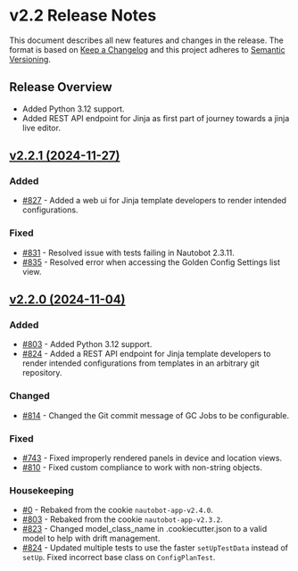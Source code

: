 
# v2.2 Release Notes

This document describes all new features and changes in the release. The format is based on [Keep a Changelog](https://keepachangelog.com/en/1.0.0/) and this project adheres to [Semantic Versioning](https://semver.org/spec/v2.0.0.html).

## Release Overview

- Added Python 3.12 support.
- Added REST API endpoint for Jinja as first part of journey towards a jinja live editor.

## [v2.2.1 (2024-11-27)](https://github.com/nautobot/nautobot-app-golden-config/releases/tag/v2.2.1)

### Added

- [#827](https://github.com/nautobot/nautobot-app-golden-config/issues/827) - Added a web ui for Jinja template developers to render intended configurations.

### Fixed

- [#831](https://github.com/nautobot/nautobot-app-golden-config/issues/831) - Resolved issue with tests failing in Nautobot 2.3.11.
- [#835](https://github.com/nautobot/nautobot-app-golden-config/issues/835) - Resolved error when accessing the Golden Config Settings list view.

## [v2.2.0 (2024-11-04)](https://github.com/nautobot/nautobot-app-golden-config/releases/tag/v2.2.0)

### Added

- [#803](https://github.com/nautobot/nautobot-app-golden-config/issues/803) - Added Python 3.12 support.
- [#824](https://github.com/nautobot/nautobot-app-golden-config/issues/824) - Added a REST API endpoint for Jinja template developers to render intended configurations from templates in an arbitrary git repository.

### Changed

- [#814](https://github.com/nautobot/nautobot-app-golden-config/issues/814) - Changed the Git commit message of GC Jobs to be configurable.

### Fixed

- [#743](https://github.com/nautobot/nautobot-app-golden-config/issues/743) - Fixed improperly rendered panels in device and location views.
- [#810](https://github.com/nautobot/nautobot-app-golden-config/issues/810) - Fixed custom compliance to work with non-string objects.

### Housekeeping

- [#0](https://github.com/nautobot/nautobot-app-golden-config/issues/0) - Rebaked from the cookie `nautobot-app-v2.4.0`.
- [#803](https://github.com/nautobot/nautobot-app-golden-config/issues/803) - Rebaked from the cookie `nautobot-app-v2.3.2`.
- [#823](https://github.com/nautobot/nautobot-app-golden-config/issues/823) - Changed model_class_name in .cookiecutter.json to a valid model to help with drift management.
- [#824](https://github.com/nautobot/nautobot-app-golden-config/issues/824) - Updated multiple tests to use the faster `setUpTestData` instead of `setUp`. Fixed incorrect base class on `ConfigPlanTest`.
